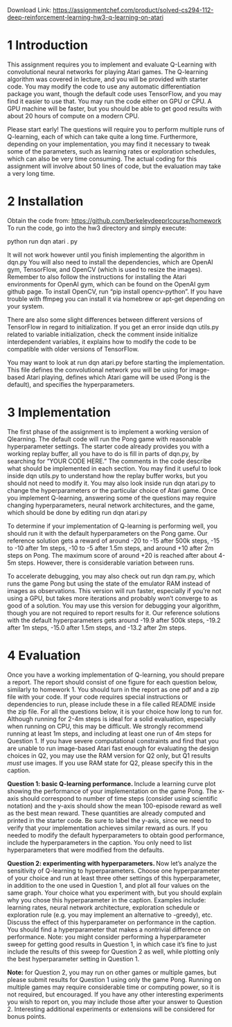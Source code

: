 Download Link: https://assignmentchef.com/product/solved-cs294-112-deep-reinforcement-learning-hw3-q-learning-on-atari
<br>
<h1>1           Introduction</h1>

This assignment requires you to implement and evaluate Q-Learning with convolutional neural networks for playing Atari games. The Q-learning algorithm was covered in lecture, and you will be provided with starter code. You may modify the code to use any automatic differentiation package you want, though the default code uses TensorFlow, and you may find it easier to use that. You may run the code either on GPU or CPU. A GPU machine will be faster, but you should be able to get good results with about 20 hours of compute on a modern CPU.

Please start early! The questions will require you to perform multiple runs of Q-learning, each of which can take quite a long time. Furthermore, depending on your implementation, you may find it necessary to tweak some of the parameters, such as learning rates or exploration schedules, which can also be very time consuming. The actual coding for this assignment will involve about 50 lines of code, but the evaluation may take a very long time.

<h1>2           Installation</h1>

Obtain the code from: <a href="https://github.com/berkeleydeeprlcourse/homework">https://github.com/berkeleydeeprlcourse/homework </a>To run the code, go into the hw3 directory and simply execute:

python run dqn atari . py

It will not work however until you finish implementing the algorithm in dqn.py You will also need to install the dependencies, which are OpenAI gym, TensorFlow, and OpenCV (which is used to resize the images). Remember to also follow the instructions for installing the Atari environments for OpenAI gym, which can be found on the OpenAI gym github page. To install OpenCV, run “pip install opencv-python”. If you have trouble with ffmpeg you can install it via homebrew or apt-get depending on your system.

There are also some slight differences between different versions of TensorFlow in regard to initialization. If you get an error inside dqn utils.py related to variable initialization, check the comment inside initialize interdependent variables, it explains how to modify the code to be compatible with older versions of TensorFlow.

You may want to look at run dqn atari.py before starting the implementation. This file defines the convolutional network you will be using for image-based Atari playing, defines which Atari game will be used (Pong is the default), and specifies the hyperparameters.

<h1>3           Implementation</h1>

The first phase of the assignment is to implement a working version of Qlearning. The default code will run the Pong game with reasonable hyperparameter settings. The starter code already provides you with a working replay buffer, all you have to do is fill in parts of dqn.py, by searching for “YOUR CODE HERE.” The comments in the code describe what should be implemented in each section. You may find it useful to look inside dqn utils.py to understand how the replay buffer works, but you should not need to modify it. You may also look inside run dqn atari.py to change the hyperparameters or the particular choice of Atari game. Once you implement Q-learning, answering some of the questions may require changing hyperparameters, neural network architectures, and the game, which should be done by editing run dqn atari.py

To determine if your implementation of Q-learning is performing well, you should run it with the default hyperparameters on the Pong game. Our reference solution gets a reward of around -20 to -15 after 500k steps, -15 to -10 after 1m steps, -10 to -5 after 1.5m steps, and around +10 after 2m steps on Pong. The maximum score of around +20 is reached after about 4-5m steps. However, there is considerable variation between runs.

To accelerate debugging, you may also check out run dqn ram.py, which runs the game Pong but using the state of the emulator RAM instead of images as observations. This version will run faster, especially if you’re not using a GPU, but takes more iterations and probably won’t converge to as good of a solution. You may use this version for debugging your algorithm, though you are not required to report results for it. Our reference solutions with the default hyperparameters gets around -19.9 after 500k steps, -19.2 after 1m steps, -15.0 after 1.5m steps, and -13.2 after 2m steps.

<h1>4           Evaluation</h1>

Once you have a working implementation of Q-learning, you should prepare a report. The report should consist of one figure for each question below, similarly to homework 1. You should turn in the report as one pdf and a zip file with your code. If your code requires special instructions or dependencies to run, please include these in a file called README inside the zip file. For all the questions below, it is your choice how long to run for. Although running for 2-4m steps is ideal for a solid evaluation, especially when running on CPU, this may be difficult. We strongly recommend running at least 1m steps, and including at least one run of 4m steps for Question 1. If you have severe computational constraints and find that you are unable to run image-based Atari fast enough for evaluating the design choices in Q2, you may use the RAM version for Q2 only, but Q1 results <em>must </em>use images. If you use RAM state for Q2, please specify this in the caption.

<strong>Question 1: basic Q-learning performance. </strong>Include a learning curve plot showing the performance of your implementation on the game Pong. The x-axis should correspond to number of time steps (consider using scientific notation) and the y-axis should show the mean 100-episode reward as well as the best mean reward. These quantities are already computed and printed in the starter code. Be sure to label the y-axis, since we need to verify that your implementation achieves similar reward as ours. If you needed to modify the default hyperparameters to obtain good performance, include the hyperparameters in the caption. You only need to list hyperparameters that were modified from the defaults.

<strong>Question 2: experimenting with hyperparameters. </strong>Now let’s analyze the sensitivity of Q-learning to hyperparameters. Choose one hyperparameter of your choice and run at least three other settings of this hyperparameter, in addition to the one used in Question 1, and plot all four values on the same graph. Your choice what you experiment with, but you should explain why you chose this hyperparameter in the caption. Examples include: learning rates, neural network architecture, exploration schedule or exploration rule (e.g. you may implement an alternative to -greedy), etc. Discuss the effect of this hyperparameter on performance in the caption. You should find a hyperparameter that makes a nontrivial difference on performance. Note: you might consider performing a hyperparameter sweep for getting good results in Question 1, in which case it’s fine to just include the results of this sweep for Question 2 as well, while plotting only the best hyperparameter setting in Question 1.

<strong>Note: </strong>for Question 2, you may run on other games or multiple games, but please submit results for Question 1 using only the game Pong. Running on multiple games may require considerable time or computing power, so it is not required, but encouraged. If you have any other interesting experiments you wish to report on, you may include those after your answer to Question 2. Interesting additional experiments or extensions will be considered for bonus points.


